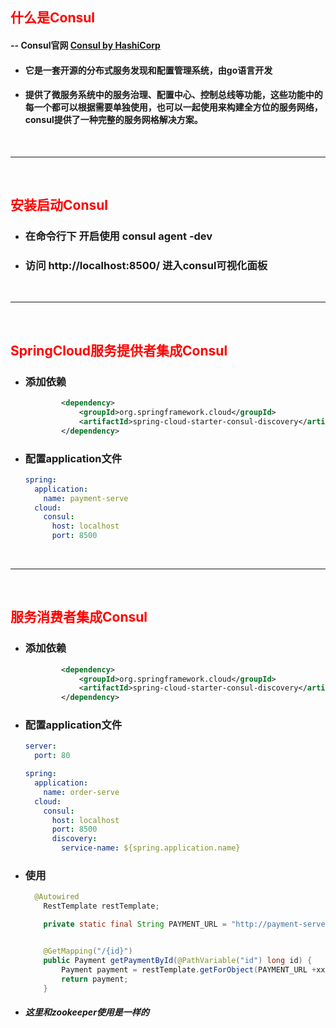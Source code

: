 ## <font color='red'>什么是Consul</font>



####  -- Consul官网 [Consul by HashiCorp](https://www.consul.io/)



- #### 它是一套开源的分布式服务发现和配置管理系统，由go语言开发

- #### 提供了微服务系统中的服务治理、配置中心、控制总线等功能，这些功能中的每一个都可以根据需要单独使用，也可以一起使用来构建全方位的服务网络，consul提供了一种完整的服务网格解决方案。





</br> <hr> </br>





## <font color='red'>安装启动Consul</font>





- ### 在命令行下 开启使用  consul agent -dev

- ### 访问 http://localhost:8500/ 进入consul可视化面板





</br><hr></br>







## <font color='red'>SpringCloud服务提供者集成Consul</font>





- ### 添加依赖

  ```xml
          <dependency>
              <groupId>org.springframework.cloud</groupId>
              <artifactId>spring-cloud-starter-consul-discovery</artifactId>
          </dependency>
  ```

- ### 配置application文件

  ```yaml
  spring:
    application:
      name: payment-serve
    cloud:
      consul:
        host: localhost
        port: 8500
  
  ```





</br><hr></br>





## <font color='red'>服务消费者集成Consul</font>



- ### 添加依赖

  ```xml
          <dependency>
              <groupId>org.springframework.cloud</groupId>
              <artifactId>spring-cloud-starter-consul-discovery</artifactId>
          </dependency>
  ```

- ### 配置application文件

  ```yaml
  server:
    port: 80
  
  spring:
    application:
      name: order-serve
    cloud:
      consul:
        host: localhost
        port: 8500
        discovery:
          service-name: ${spring.application.name}
  ```

- ### 使用

  ```java
  	@Autowired
      RestTemplate restTemplate;
  
      private static final String PAYMENT_URL = "http://payment-serve";
  
  
      @GetMapping("/{id}")
      public Payment getPaymentById(@PathVariable("id") long id) {
          Payment payment = restTemplate.getForObject(PAYMENT_URL +xxxx, Payment.class);
          return payment;
      }
  ```
  
- ##### 这里和zookeeper使用是一样的





